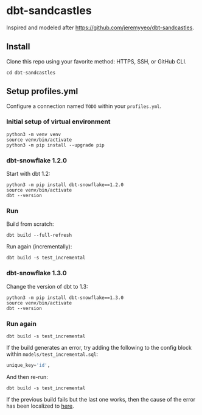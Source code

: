 # dbt-sandcastles

Inspired and modeled after https://github.com/jeremyyeo/dbt-sandcastles.

## Install

Clone this repo using your favorite method: HTTPS, SSH, or GitHub CLI.

```shell
cd dbt-sandcastles
```

## Setup profiles.yml

Configure a connection named `TODO` within your `profiles.yml`.

### Initial setup of virtual environment

```shell
python3 -m venv venv
source venv/bin/activate
python3 -m pip install --upgrade pip
```

### dbt-snowflake 1.2.0

Start with dbt 1.2:
```shell
python3 -m pip install dbt-snowflake==1.2.0
source venv/bin/activate
dbt --version
```

### Run

Build from scratch:
```shell
dbt build --full-refresh
```

Run again (incrementally):
```shell
dbt build -s test_incremental
```

### dbt-snowflake 1.3.0

Change the version of dbt to 1.3:
```shell
python3 -m pip install dbt-snowflake==1.3.0
source venv/bin/activate
dbt --version
```

### Run again

```shell
dbt build -s test_incremental
```

If the build generates an error, try adding the following to the config block within `models/test_incremental.sql`:
```sql
unique_key='id',
```

And then re-run:
```shell
dbt build -s test_incremental
```

If the previous build fails but the last one works, then the cause of the error has been localized to [here](https://github.com/dbt-labs/dbt-snowflake/blob/65e282282a23578ac1083548356f55fba6959ea9/dbt/include/snowflake/macros/materializations/incremental.sql#L13-L17).
